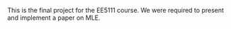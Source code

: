 This is the final project for the EE5111 course. We were required to present and implement a paper on MLE.
